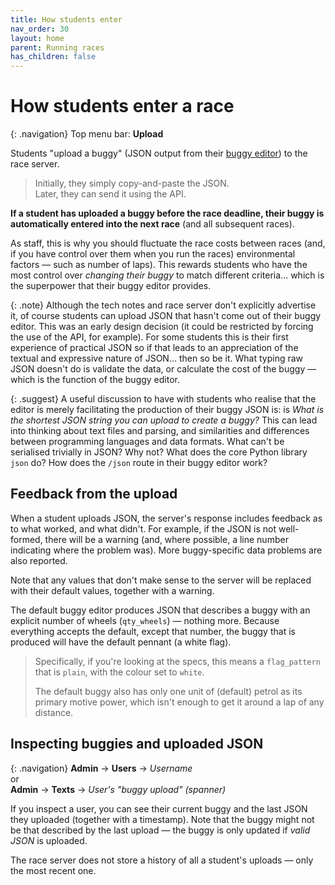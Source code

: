 ```yaml
---
title: How students enter
nav_order: 30
layout: home
parent: Running races
has_children: false
---
```


# How students enter a race

{: .navigation}
Top menu bar: **Upload**

Students "upload a buggy" (JSON output from their
[buggy editor](../buggy-editor)) to the race server.

> Initially, they simply copy-and-paste the JSON.  
> Later, they can send it using the API.

**If a student has uploaded a buggy before the race deadline, their buggy is
automatically entered into the next race** (and all subsequent races).

As staff, this is why you should fluctuate the race costs between races (and,
if you have control over them when you run the races) environmental factors —
such as number of laps). This rewards students who have the most control over
_changing their buggy_ to match different criteria... which is the superpower
that their buggy editor provides.

{: .note}
Although the tech notes and race server don't explicitly advertise it, of
course students can upload JSON that hasn't come out of their buggy editor.
This was an early design decision (it could be restricted by forcing the use of
the API, for example). For some students this is their first experience of
practical JSON so if that leads to an appreciation of the textual and
expressive nature of JSON... then so be it. What typing raw JSON doesn't do is
validate the data, or calculate the cost of the buggy — which is the function
of the buggy editor.

{: .suggest}
A useful discussion to have with students who realise that the editor is merely
facilitating the production of their buggy JSON is: is _What is the shortest
JSON string you can upload to create a buggy?_ This can lead into thinking
about text files and parsing, and similarities and differences between
programming languages and data formats. What can't be serialised trivially in
JSON? Why not? What does the core Python library `json` do? How does the
`/json` route in their buggy editor work?

## Feedback from the upload

When a student uploads JSON, the server's response includes feedback as to what
worked, and what didn't. For example, if the JSON is not well-formed, there will
be a warning (and, where possible, a line number indicating where the problem
was). More buggy-specific data problems are also reported.

Note that any values that don't make sense to the server will be replaced with
their default values, together with a warning.

The default buggy editor produces JSON that describes a buggy with an explicit
number of wheels (`qty_wheels`) — nothing more. Because everything accepts the
default, except that number, the buggy that is produced will have the default
pennant (a white flag).

> Specifically, if you're looking at the specs, this means a `flag_pattern`
> that is `plain`, with the colour set to `white`.
>
> The default buggy also has only one unit of (default) petrol as its primary
> motive power, which isn't enough to get it around a lap of any distance.

## Inspecting buggies and uploaded JSON

{: .navigation}
**Admin** → **Users** → _Username_  
or  
**Admin** → **Texts** → _User's "buggy upload" (spanner)_

If you inspect a user, you can see their current buggy and the last JSON they
uploaded (together with a timestamp). Note that the buggy might not be that
described by the last upload — the buggy is only updated if _valid JSON_ is
uploaded.

The race server does not store a history of all a student's uploads — only the
most recent one.



